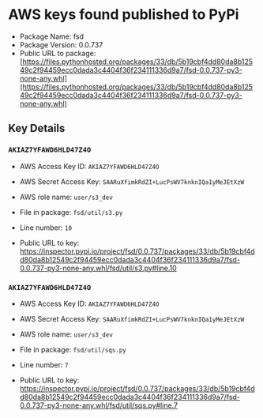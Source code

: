 # AWS keys found published to PyPi

* Package Name: fsd
* Package Version: 0.0.737
* Public URL to package: [https://files.pythonhosted.org/packages/33/db/5b19cbf4dd80da8b12549c2f94459ecc0dada3c4404f36f234111336d9a7/fsd-0.0.737-py3-none-any.whl](https://files.pythonhosted.org/packages/33/db/5b19cbf4dd80da8b12549c2f94459ecc0dada3c4404f36f234111336d9a7/fsd-0.0.737-py3-none-any.whl)

## Key Details

### `AKIAZ7YFAWD6HLD47Z4O`

* AWS Access Key ID: `AKIAZ7YFAWD6HLD47Z4O`
* AWS Secret Access Key: `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` 
* AWS role name: `user/s3_dev`
* File in package: `fsd/util/s3.py`
* Line number: `10`

* Public URL to key: https://inspector.pypi.io/project/fsd/0.0.737/packages/33/db/5b19cbf4dd80da8b12549c2f94459ecc0dada3c4404f36f234111336d9a7/fsd-0.0.737-py3-none-any.whl/fsd/util/s3.py#line.10



### `AKIAZ7YFAWD6HLD47Z4O`

* AWS Access Key ID: `AKIAZ7YFAWD6HLD47Z4O`
* AWS Secret Access Key: `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` 
* AWS role name: `user/s3_dev`
* File in package: `fsd/util/sqs.py`
* Line number: `7`

* Public URL to key: https://inspector.pypi.io/project/fsd/0.0.737/packages/33/db/5b19cbf4dd80da8b12549c2f94459ecc0dada3c4404f36f234111336d9a7/fsd-0.0.737-py3-none-any.whl/fsd/util/sqs.py#line.7


